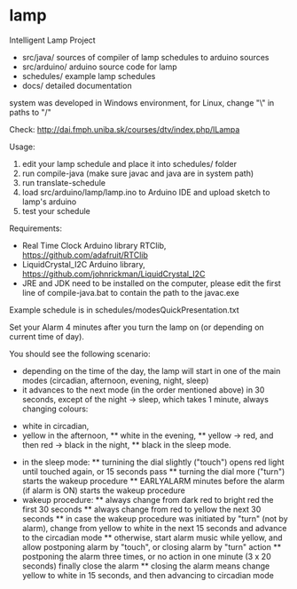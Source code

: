 # lamp
Intelligent Lamp Project

* src/java/       sources of compiler of lamp schedules to arduino sources
* src/arduino/    arduino source code for lamp
* schedules/      example lamp schedules
* docs/           detailed documentation

system was developed in Windows environment, for Linux, change "\\" in paths to "/"

Check: http://dai.fmph.uniba.sk/courses/dtv/index.php/ILampa

Usage:

1. edit your lamp schedule and place it into schedules/ folder
2. run compile-java  (make sure javac and java are in system path)
3. run translate-schedule 
4. load src/arduino/lamp/lamp.ino to Arduino IDE and upload sketch to lamp's arduino
5. test your schedule

Requirements:

* Real Time Clock Arduino library RTClib, https://github.com/adafruit/RTClib
* LiquidCrystal_I2C Arduino library, https://github.com/johnrickman/LiquidCrystal_I2C
* JRE and JDK need to be installed on the computer, please edit the first line of compile-java.bat to contain the path to the javac.exe

Example schedule is in schedules/modesQuickPresentation.txt

Set your Alarm 4 minutes after you turn the lamp on (or depending on current time of day).

You should see the following scenario:

* depending on the time of the day, the lamp will start in one of the main modes (circadian, afternoon, evening, night, sleep)
* it advances to the next mode (in the order mentioned above) in 30 seconds, except of the night -> sleep, which takes 1 minute, always changing colours:
- white in circadian,
- yellow in the afternoon,
** white in the evening,
** yellow -> red, and then red -> black in the night,
** black in the sleep mode.
* in the sleep mode:
** turnining the dial slightly ("touch") opens red light until touched again, or 15 seconds pass
** turning the dial more ("turn") starts the wakeup procedure
** EARLYALARM minutes before the alarm (if alarm is ON) starts the wakeup procedure
* wakeup procedure:
** always change from dark red to bright red the first 30 seconds
** always change from red to yellow the next 30 seconds
** in case the wakeup procedure was initiated by "turn" (not by alarm), change from yellow to white in the next 15 seconds and advance to the circadian mode
** otherwise, start alarm music while yellow, and allow postponing alarm by "touch", or closing alarm by "turn" action
** postponing the alarm three times, or no action in one minute (3 x 20 seconds) finally close the alarm 
** closing the alarm means change yellow to white in 15 seconds, and then advancing to circadian mode
